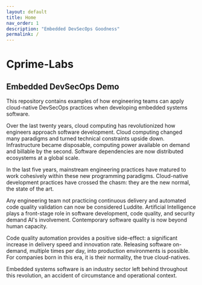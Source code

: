 ```yaml
---
layout: default
title: Home
nav_order: 1
description: "Embedded DevSecOps Goodness"
permalink: /
---
```


# Cprime-Labs

## Embedded DevSecOps Demo

This repository contains examples of how engineering teams can apply cloud-native DevSecOps practices when developing embedded systems software.

Over the last twenty years, cloud computing has revolutionized how engineers approach software development. Cloud computing changed many paradigms and turned technical constraints upside down. Infrastructure became disposable, computing power available on demand and billable by the second. Software dependencies are now distributed ecosystems at a global scale.

In the last five years, mainstream engineering practices have matured to work cohesively within these new programming paradigms. Cloud-native development practices have crossed the chasm: they are the new normal, the state of the art.

Any engineering team not practicing continuous delivery and automated code quality validation can now be considered Luddite. Artificial Intelligence plays a front-stage role in software development, code quality, and security demand AI's involvement. Contemporary software quality is now beyond human capacity.

Code quality automation provides a positive side-effect: a significant increase in delivery speed and innovation rate. Releasing software on-demand, multiple times per day, into production environments is possible. For companies born in this era, it is their normality, the true cloud-natives.

Embedded systems software is an industry sector left behind throughout this revolution, an accident of circumstance and operational context.
